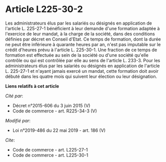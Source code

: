 # Article L225-30-2

Les administrateurs élus par les salariés ou désignés en application de l'article L. 225-27-1 bénéficient à leur demande
d'une formation adaptée à l'exercice de leur mandat, à la charge de la société, dans des conditions définies par décret en
Conseil d'Etat. Ce temps de formation, dont la durée ne peut être inférieure à quarante heures par an, n'est pas imputable
sur le crédit d'heures prévu à l'article L. 225-30-1. Une fraction de ce temps de formation est effectuée au sein de la
société ou d'une société qu'elle contrôle ou qui est contrôlée par elle au sens de l'article L. 233-3. Pour les
administrateurs élus par les salariés ou désignés en application de l'article L. 225-27-1 et n'ayant jamais exercé un mandat,
cette formation doit avoir débuté dans les quatre mois qui suivent leur élection ou leur désignation.

**Liens relatifs à cet article**

_Cité par_:

  - Décret n°2015-606 du 3 juin 2015 (V)
  - Code de commerce - art. R225-34-3 (V)

_Modifié par_:

  - Loi n°2019-486 du 22 mai 2019 - art. 186 (V)

_Cite_:

  - Code de commerce - art. L225-27-1
  - Code de commerce - art. L225-30-1
